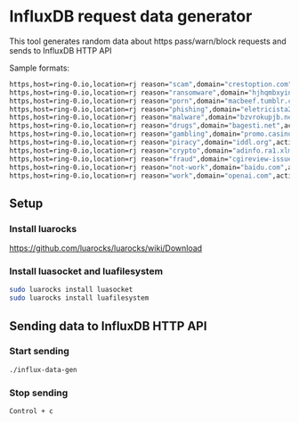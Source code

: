 # InfluxDB request data generator

This tool generates random data about https pass/warn/block requests and sends to InfluxDB HTTP API

Sample formats:

```bash
https,host=ring-0.io,location=rj reason="scam",domain="crestoption.com",action="block" 1720040940922001109
https,host=ring-0.io,location=rj reason="ransomware",domain="hjhqmbxyinislkkt.1cnkik.top",action="block" 1720040940922001166
https,host=ring-0.io,location=rj reason="porn",domain="macbeef.tumblr.com",action="block" 1720040940929001366
https,host=ring-0.io,location=rj reason="phishing",domain="eletricista24horas.com.br",action="block" 1720040940921001058
https,host=ring-0.io,location=rj reason="malware",domain="bzvrokupjb.neliver.com",action="block" 1720040940920001041
https,host=ring-0.io,location=rj reason="drugs",domain="bagesti.net",action="block" 1720040940920001022
https,host=ring-0.io,location=rj reason="gambling",domain="promo.casinoroom.com",action="warn" 1720040940920009951
https,host=ring-0.io,location=rj reason="piracy",domain="iddl.org",action="warn" 1720040940919009789
https,host=ring-0.io,location=rj reason="crypto",domain="adinfo.ra1.xlmc.sec.miui.com",action="warn" 1720040940917007957
https,host=ring-0.io,location=rj reason="fraud",domain="cgireview-issues.com",action="warn" 1720040940917007842
https,host=ring-0.io,location=rj reason="not-work",domain="baidu.com",action="pass" 1720040940916007593
https,host=ring-0.io,location=rj reason="work",domain="openai.com",action="pass" 1720040940916007529
```

## Setup

### Install luarocks

<https://github.com/luarocks/luarocks/wiki/Download>

### Install luasocket and luafilesystem

```bash
sudo luarocks install luasocket
sudo luarocks install luafilesystem
```

## Sending data to InfluxDB HTTP API

### Start sending

```bash
./influx-data-gen
```

### Stop sending

```bash
Control + c
```
